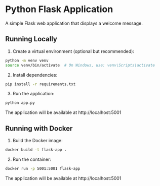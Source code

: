 # Python Flask Application

A simple Flask web application that displays a welcome message.

## Running Locally

1. Create a virtual environment (optional but recommended):
```bash
python -m venv venv
source venv/bin/activate  # On Windows, use: venv\Scripts\activate
```

2. Install dependencies:
```bash
pip install -r requirements.txt
```

3. Run the application:
```bash
python app.py
```

The application will be available at http://localhost:5001

## Running with Docker

1. Build the Docker image:
```bash
docker build -t flask-app .
```

2. Run the container:
```bash
docker run -p 5001:5001 flask-app
```

The application will be available at http://localhost:5001 